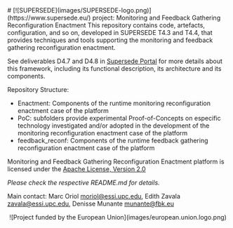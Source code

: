 <link rel="shortcut icon" type="image/png" href="images/favicon.png">
# [![SUPERSEDE](images/SUPERSEDE-logo.png)](https://www.supersede.eu/) project: Monitoring and Feedback Gathering Reconfiguration Enactment
This repository contains code, artefacts, configuration, and so on, developed in SUPERSEDE T4.3 and T4.4, that provides techniques and tools supporting the monitoring and feedback gathering reconfiguration enactment.

See deliverables D4.7 and D4.8 in [Supersede Portal](https://www.supersede.eu/) for more details about this framework, including its functional description, its architecture and its components.

Repository Structure:
- Enactment: Components of the runtime monitoring reconfiguration enactment case of the platform
- PoC: subfolders provide experimental Proof-of-Concepts on especific technology investigated and/or adopted in the development of the monitoring reconfiguration enactment case of the platform
- feedback_reconf: Components of the runtime feedback gathering reconfiguration enactment case of the platform

Monitoring and Feedback Gathering Reconfiguration Enactment platform is licensed under the [Apache License, Version 2.0](http://www.apache.org/licenses/LICENSE-2.0)

*Please check the respective README.md for details.*

Main contact: Marc Oriol <moriol@essi.upc.edu>, Edith Zavala <zavala@essi.upc.edu>, Denisse Munante <munante@fbk.eu>

<center>![Project funded by the European Union](images/european.union.logo.png)</center>
